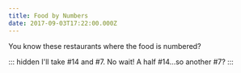 ```yaml
---
title: Food by Numbers
date: 2017-09-03T17:22:00.000Z
---
```


You know these restaurants where the food is numbered?

::: hidden
I'll take #14 and #7. No wait! A half #14...so another #7?
:::